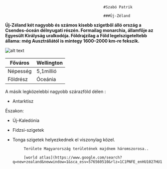                                                 #Szabó Patrik

                                                ###Új-Zéland


**Új-Zéland két nagyobb és számos kisebb szigetből álló ország a Csendes-óceán délnyugati részén.
 Formailag monarchia, államfője az Egyesült Királyság uralkodója.
 Földrajzilag a Föld legelszigeteltebb állama: még Ausztráliától is mintegy 1600–2000 km-re fekszik.**


 ![alt text](https://images.news18.com/ibnlive/uploads/2023/05/collage-maker-05-may-2023-10-45-am-5590.jpg)


| Főváros | Wellington |
| ----------- | ----------- |
| Népesség | 5,1millió |
| Földrész | Óceánia |




 A másik legközelebbi nagyobb szárazföld 
 délen :
 - Antarktisz 


 Északon:
- Új-Kaledónia  
- Fidzsi-szigetek 
- Tonga szigetek helyezkednek el viszonylag közel.
          
           Területe Magyarország területének majdnem háromszorosa..

           [world atlas](https://www.google.com/search?q=new+zealand&newwindow=1&sca_esv=576560510&rlz=1C1PNFE_enHU1027HU1027&tbm=isch&sxsrf=AM9HkKnM0zyFJClDIdi21Qme1nMJa_aAqw:1698255908480&source=lnms&sa=X&ved=2ahUKEwjzkKah4JGCAxVd1wIHHdlmAJYQ_AUoAXoECAMQAw&biw=1920&bih=955&dpr=1#imgrc=1ne3s8mqlCs9RM)